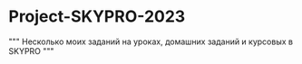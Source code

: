 # Project-SKYPRO-2023

""" Несколько моих заданий на уроках, домашних заданий и курсовых в SKYPRO """
